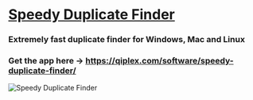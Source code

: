 # [Speedy Duplicate Finder](https://qiplex.com/software/speedy-duplicate-finder/)

### Extremely fast duplicate finder for Windows, Mac and Linux

### Get the app here → https://qiplex.com/software/speedy-duplicate-finder/

![Speedy Duplicate Finder](http://qiplex.com/img/speedy-duplicate-finder-app.png)
